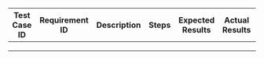 |Test Case ID    | Requirement ID | Description     | Steps          | Expected Results | Actual Results      |  Status(Pass/Fail)     |
|----------------|----------------|-----------------|----------------|------------------|---------------------|------------------------|
|                |                |                 |                |                  |                     |                        |
|                |                |                 |                |                  |                     |                        |
|                |                |                 |                |                  |                     |                        |
